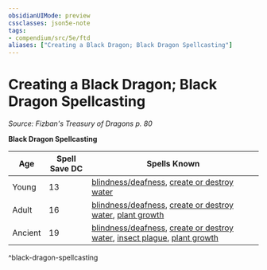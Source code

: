 ```yaml
---
obsidianUIMode: preview
cssclasses: json5e-note
tags:
- compendium/src/5e/ftd
aliases: ["Creating a Black Dragon; Black Dragon Spellcasting"]
---
```

# Creating a Black Dragon; Black Dragon Spellcasting
*Source: Fizban's Treasury of Dragons p. 80* 

**Black Dragon Spellcasting**

| Age | Spell Save DC | Spells Known |
|-----|---------------|--------------|
| Young | 13 | [blindness/deafness](compendium/spells/blindness-deafness.md), [create or destroy water](compendium/spells/create-or-destroy-water.md) |
| Adult | 16 | [blindness/deafness](compendium/spells/blindness-deafness.md), [create or destroy water](compendium/spells/create-or-destroy-water.md), [plant growth](compendium/spells/plant-growth.md) |
| Ancient | 19 | [blindness/deafness](compendium/spells/blindness-deafness.md), [create or destroy water](compendium/spells/create-or-destroy-water.md), [insect plague](compendium/spells/insect-plague.md), [plant growth](compendium/spells/plant-growth.md) |
^black-dragon-spellcasting